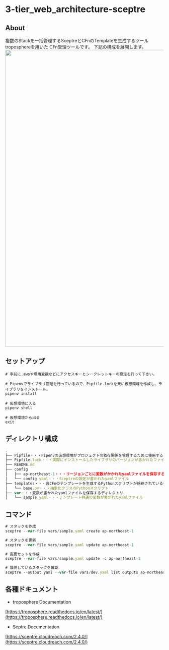 # 3-tier_web_architecture-sceptre

## About
複数のStackを一括管理するSceptreとCFnのTemplateを生成するツールtroposphereを用いた
CFn管理ツールです。
下記の構成を展開します。
<img src="https://user-images.githubusercontent.com/44140439/97112670-fe72d000-1728-11eb-946a-9609c8da2996.png" width="692px" height="942px">

## セットアップ
```shell
# 事前に.awsや環境変数などにアクセスキーとシークレットキーの設定を行って下さい。

# Pipenvでライブラリ管理を行っているので、Pipfile.lockを元に仮想環境を作成し、ライブラリをインストール。
pipenv install

# 仮想環境に入る
pipenv shell

# 仮想環境から出る
exit
```


## ディレクトリ構成
```jsx
.
├── Pipfile・・・Pipenvの仮想環境がプロジェクトの依存関係を管理するために使用するファイル
├── Pipfile.lock・・・実際にインストールしたライブラリのバージョンが書かれたファイル
├── README.md
├── config
│   ├── ap-northeast-1・・・リージョンごとに変数がかかれたyamlファイルを保存する
│   └── config.yaml・・・Sceptreの設定が書かれたyamlファイル
├── templates・・・各CFnのテンプレートを生成するPythonスクリプトが格納されているディレクトリ
│   └── base.py・・・抽象化クラスのPythonスクリプト
├── var・・・変数が書かれたyamlファイルを保存するディレクトリ
│   └── sample.yaml・・・テンプレート共通の変数が書かれたyamlファイル
```

## コマンド

```jsx
# スタックを作成
sceptre --var-file vars/sample.yaml create ap-northeast-1

# スタックを更新
sceptre --var-file vars/sample.yaml update ap-northeast-1

# 変更セットを作成
sceptre --var-file vars/sample.yaml update -c ap-northeast-1

# 展開しているスタックを確認
sceptre --output yaml --var-file vars/dev.yaml list outputs ap-northeast-1
```

## 各種ドキュメント

- troposphere Documentation

[https://troposphere.readthedocs.io/en/latest/](https://troposphere.readthedocs.io/en/latest/)

- Septre Documentation

[https://sceptre.cloudreach.com/2.4.0/](https://sceptre.cloudreach.com/2.4.0/)


